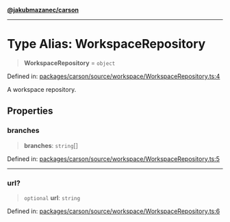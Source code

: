 [**@jakubmazanec/carson**](../README.md)

---

# Type Alias: WorkspaceRepository

> **WorkspaceRepository** = `object`

Defined in:
[packages/carson/source/workspace/WorkspaceRepository.ts:4](https://github.com/jakubmazanec/tools/blob/dccfe8e5cee218e88ff4db59e4bf460975897c58/packages/carson/source/workspace/WorkspaceRepository.ts#L4)

A workspace repository.

## Properties

### branches

> **branches**: `string`[]

Defined in:
[packages/carson/source/workspace/WorkspaceRepository.ts:5](https://github.com/jakubmazanec/tools/blob/dccfe8e5cee218e88ff4db59e4bf460975897c58/packages/carson/source/workspace/WorkspaceRepository.ts#L5)

---

### url?

> `optional` **url**: `string`

Defined in:
[packages/carson/source/workspace/WorkspaceRepository.ts:6](https://github.com/jakubmazanec/tools/blob/dccfe8e5cee218e88ff4db59e4bf460975897c58/packages/carson/source/workspace/WorkspaceRepository.ts#L6)
